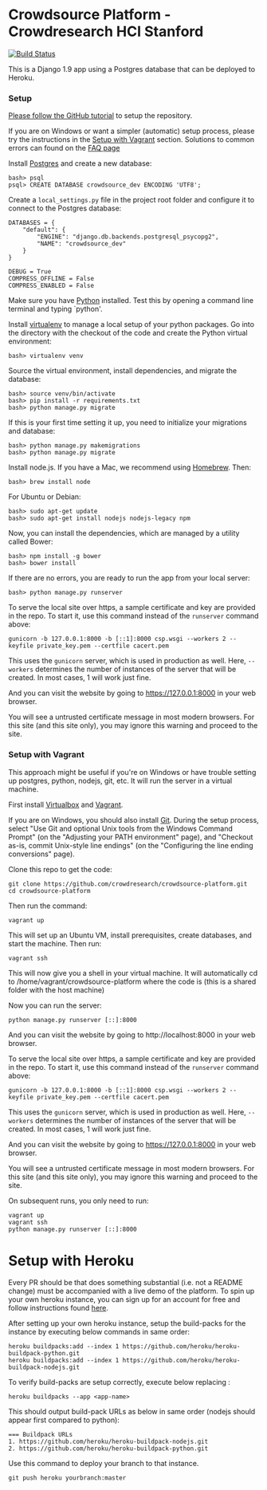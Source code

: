 # Crowdsource Platform - Crowdresearch HCI Stanford

[![Build Status](https://travis-ci.org/crowdresearch/crowdsource-platform.svg)](https://travis-ci.org/crowdresearch/crowdsource-platform)


This is a Django 1.9 app using a Postgres database that can be deployed to Heroku.

### Setup

[Please follow the GitHub tutorial](http://crowdresearch.stanford.edu/w/index.php?title=BranchingStrategy) to setup the repository.

If you are on Windows or want a simpler (automatic) setup process, please try the instructions in the [Setup with Vagrant](#setup-with-vagrant) section. Solutions to common errors can found on the [FAQ page](http://crowdresearch.stanford.edu/w/index.php?title=FAQs)

Install [Postgres](http://postgresapp.com/) and create a new database:

    bash> psql
    psql> CREATE DATABASE crowdsource_dev ENCODING 'UTF8';

Create a `local_settings.py` file in the project root folder and configure it to connect to the Postgres database:

    DATABASES = {
        "default": {
            "ENGINE": "django.db.backends.postgresql_psycopg2",
            "NAME": "crowdsource_dev"
        }
    }

    DEBUG = True
    COMPRESS_OFFLINE = False
    COMPRESS_ENABLED = False

Make sure you have [Python](https://www.python.org/downloads/) installed. Test this by opening a command line terminal and typing `python'.

Install [virtualenv](https://virtualenv.pypa.io/en/latest/installation.html) to manage a local setup of your python packages. Go into the directory with the checkout of the code and create the Python virtual environment:

    bash> virtualenv venv

Source the virtual environment, install dependencies, and migrate the database:

    bash> source venv/bin/activate
    bash> pip install -r requirements.txt
    bash> python manage.py migrate

If this is your first time setting it up, you need to initialize your migrations and database:

    bash> python manage.py makemigrations
    bash> python manage.py migrate


Install node.js. If you have a Mac, we recommend using [Homebrew](http://brew.sh/). Then:

    bash> brew install node

For Ubuntu or Debian:

    bash> sudo apt-get update
    bash> sudo apt-get install nodejs nodejs-legacy npm

Now, you can install the dependencies, which are managed by a utility called Bower:

    bash> npm install -g bower
    bash> bower install



If there are no errors, you are ready to run the app from your local server:

    bash> python manage.py runserver

To serve the local site over https, a sample certificate and key are provided in the repo. To start it, use this command instead of the ```runserver``` command above:

    gunicorn -b 127.0.0.1:8000 -b [::1]:8000 csp.wsgi --workers 2 --keyfile private_key.pem --certfile cacert.pem

This uses the ```gunicorn``` server, which is used in production as well. Here, ```--workers``` determines the number of instances of the server that will be created. In most cases, 1 will work just fine.

And you can visit the website by going to https://127.0.0.1:8000 in your web browser.

You will see a untrusted certificate message in most modern browsers. For this site (and this site only), you may ignore this warning and proceed to the site.

### Setup with Vagrant

This approach might be useful if you're on Windows or have trouble setting up postgres, python, nodejs, git, etc. It will run the server in a virtual machine.

First install [Virtualbox](https://www.virtualbox.org/) and [Vagrant](https://www.vagrantup.com/).

If you are on Windows, you should also install [Git](http://msysgit.github.io/). During the setup process, select "Use Git and optional Unix tools from the Windows Command Prompt" (on the "Adjusting your PATH environment" page), and "Checkout as-is, commit Unix-style line endings" (on the "Configuring the line ending conversions" page).

Clone this repo to get the code:

    git clone https://github.com/crowdresearch/crowdsource-platform.git
    cd crowdsource-platform

Then run the command:

    vagrant up

This will set up an Ubuntu VM, install prerequisites, create databases, and start the machine. Then run:

    vagrant ssh

This will now give you a shell in your virtual machine.  It will automatically cd to /home/vagrant/crowdsource-platform where the code is (this is a shared folder with the host machine)

Now you can run the server:

    python manage.py runserver [::]:8000

And you can visit the website by going to http://localhost:8000 in your web browser.

To serve the local site over https, a sample certificate and key are provided in the repo. To start it, use this command instead of the ```runserver``` command above:

    gunicorn -b 127.0.0.1:8000 -b [::1]:8000 csp.wsgi --workers 2 --keyfile private_key.pem --certfile cacert.pem

This uses the ```gunicorn``` server, which is used in production as well. Here, ```--workers``` determines the number of instances of the server that will be created. In most cases, 1 will work just fine.

And you can visit the website by going to https://127.0.0.1:8000 in your web browser.

You will see a untrusted certificate message in most modern browsers. For this site (and this site only), you may ignore this warning and proceed to the site.

On subsequent runs, you only need to run:

    vagrant up
    vagrant ssh
    python manage.py runserver [::]:8000


# Setup with Heroku

Every PR should be that does something substantial (i.e. not a README change) must be accompanied with a live demo of the platform. To spin up your own heroku instance, you can sign up for an account for free and follow instructions found [here](https://devcenter.heroku.com/articles/git).

After setting up your own heroku instance, setup the build-packs for the instance by executing below commands in same order:

    heroku buildpacks:add --index 1 https://github.com/heroku/heroku-buildpack-python.git
    heroku buildpacks:add --index 1 https://github.com/heroku/heroku-buildpack-nodejs.git

To verify build-packs are setup correctly, execute below replacing <app-name>:

    heroku buildpacks --app <app-name>

This should output build-pack URLs as below in same order (nodejs should appear first compared to python):

    === Buildpack URLs
    1. https://github.com/heroku/heroku-buildpack-nodejs.git
    2. https://github.com/heroku/heroku-buildpack-python.git

Use this command to deploy your branch to that instance.

    git push heroku yourbranch:master


